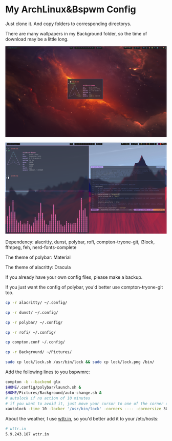 # My ArchLinux&Bspwm Config

Just clone it. And copy folders to corresponding directorys.

There are many wallpapers in my Background folder, so the time of download may be a little long.

![1.png](shot/1.png)

![2.png](shot/2.png)

Dependency: alacritty, dunst, polybar, rofi, compton-tryone-git, i3lock, ffmpeg, feh, nerd-fonts-complete

The theme of polybar: Material

The theme of alacritty: Dracula

If you already have your own config files, please make a backup.

If you just want the config of polybar, you'd better use compton-tryone-git too.

```bash
cp -r alacritty/ ~/.config/
```

```bash
cp -r dunst/ ~/.config/
```

```bash
cp -r polybar/ ~/.config/
```

```bash
cp -r rofi/ ~/.config/
```

```bash
cp compton.conf ~/.config/
```

```bash
cp -r Background/ ~/Pictures/
```

```bash
sudo cp lock/lock.sh /usr/bin/lock && sudo cp lock/lock.png /bin/
```

Add the following lines to you bspwmrc:

```bash
compton -b --backend glx
$HOME/.config/polybar/launch.sh &
$HOME/Pictures/Background/auto-change.sh &
# autolock if no action of 10 minutes
# if you want to avoid it, just move your cursor to one of the corner of screen
xautolock -time 10 -locker '/usr/bin/lock' -corners ---- -cornersize 30 &
```

About the weather, I use [wttr.in](https://github.com/chubin/wttr.in), so you'd better add it to your /etc/hosts:

```bash
# wttr.in
5.9.243.187 wttr.in
```

